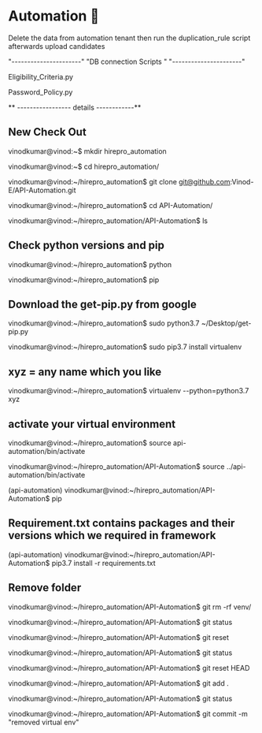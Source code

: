 # Automation :pizza:
Delete the data from automation tenant then run the duplication_rule script afterwards upload candidates


"----------------------"
"DB connection Scripts "
"----------------------"

Eligibility_Criteria.py

Password_Policy.py

** ----------------- details ------------**

New Check Out
-------------
vinodkumar@vinod:~$ mkdir hirepro_automation

vinodkumar@vinod:~$ cd hirepro_automation/

vinodkumar@vinod:~/hirepro_automation$ git clone git@github.com:Vinod-E/API-Automation.git

vinodkumar@vinod:~/hirepro_automation$ cd API-Automation/

vinodkumar@vinod:~/hirepro_automation/API-Automation$ ls

Check python versions and pip
-----------------------------
vinodkumar@vinod:~/hirepro_automation$ python

vinodkumar@vinod:~/hirepro_automation$ pip

Download the get-pip.py from google
-----------------------------------
vinodkumar@vinod:~/hirepro_automation$ sudo python3.7 ~/Desktop/get-pip.py 

vinodkumar@vinod:~/hirepro_automation$ sudo pip3.7 install virtualenv

xyz = any name which you like
-----------------------------
vinodkumar@vinod:~/hirepro_automation$ virtualenv --python=python3.7 xyz

activate your virtual environment
----------------------------------
vinodkumar@vinod:~/hirepro_automation$ source api-automation/bin/activate

vinodkumar@vinod:~/hirepro_automation/API-Automation$ source  ../api-automation/bin/activate

(api-automation) vinodkumar@vinod:~/hirepro_automation/API-Automation$ pip

Requirement.txt contains packages and their versions which we required in framework
----------------------------------------------------------------------------------
(api-automation) vinodkumar@vinod:~/hirepro_automation/API-Automation$ pip3.7 install -r requirements.txt  

Remove folder
-------------
vinodkumar@vinod:~/hirepro_automation/API-Automation$ git rm -rf venv/

vinodkumar@vinod:~/hirepro_automation/API-Automation$ git status 

vinodkumar@vinod:~/hirepro_automation/API-Automation$ git reset 

vinodkumar@vinod:~/hirepro_automation/API-Automation$ git status

vinodkumar@vinod:~/hirepro_automation/API-Automation$ git reset HEAD

vinodkumar@vinod:~/hirepro_automation/API-Automation$ git add .

vinodkumar@vinod:~/hirepro_automation/API-Automation$ git status

vinodkumar@vinod:~/hirepro_automation/API-Automation$ git commit -m "removed virtual env"